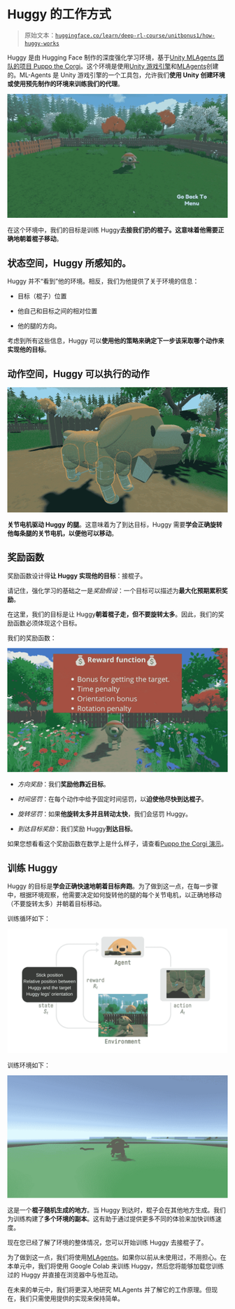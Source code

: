 # Huggy 的工作方式

> 原始文本：[`huggingface.co/learn/deep-rl-course/unitbonus1/how-huggy-works`](https://huggingface.co/learn/deep-rl-course/unitbonus1/how-huggy-works)

Huggy 是由 Hugging Face 制作的深度强化学习环境，基于[Unity MLAgents 团队的项目 Puppo the Corgi](https://blog.unity.com/technology/puppo-the-corgi-cuteness-overload-with-the-unity-ml-agents-toolkit)。这个环境是使用[Unity 游戏引擎](https://unity.com/)和[MLAgents](https://github.com/Unity-Technologies/ml-agents)创建的。ML-Agents 是 Unity 游戏引擎的一个工具包，允许我们**使用 Unity 创建环境或使用预先制作的环境来训练我们的代理**。

![Huggy](img/57b557f6c646b773c9c9c0173a5adf4f.png)

在这个环境中，我们的目标是训练 Huggy**去接我们扔的棍子。这意味着他需要正确地朝着棍子移动**。

## 状态空间，Huggy 所感知的。

Huggy 并不“看到”他的环境。相反，我们为他提供了关于环境的信息：

+   目标（棍子）位置

+   他自己和目标之间的相对位置

+   他的腿的方向。

考虑到所有这些信息，Huggy 可以**使用他的策略来确定下一步该采取哪个动作来实现他的目标**。

## 动作空间，Huggy 可以执行的动作

![Huggy 动作](img/df930c385e7a4439c314cb4356dc2db4.png)

**关节电机驱动 Huggy 的腿**。这意味着为了到达目标，Huggy 需要**学会正确旋转他每条腿的关节电机，以便他可以移动**。

## 奖励函数

奖励函数设计得**让 Huggy 实现他的目标**：接棍子。

请记住，强化学习的基础之一是*奖励假设*：一个目标可以描述为**最大化预期累积奖励**。

在这里，我们的目标是让 Huggy**朝着棍子走，但不要旋转太多**。因此，我们的奖励函数必须体现这个目标。

我们的奖励函数：

![Huggy 奖励函数](img/02ce46ce021fe61f090b79e963e5fc0e.png)

+   *方向奖励*：我们**奖励他靠近目标**。

+   *时间惩罚*：在每个动作中给予固定时间惩罚，以**迫使他尽快到达棍子**。

+   *旋转惩罚*：如果**他旋转太多并且转动太快**，我们会惩罚 Huggy。

+   *到达目标奖励*：我们奖励 Huggy**到达目标**。

如果您想看看这个奖励函数在数学上是什么样子，请查看[Puppo the Corgi 演示](https://blog.unity.com/technology/puppo-the-corgi-cuteness-overload-with-the-unity-ml-agents-toolkit)。

## 训练 Huggy

Huggy 的目标是**学会正确快速地朝着目标奔跑**。为了做到这一点，在每一步骤中，根据环境观察，他需要决定如何旋转他的腿的每个关节电机，以正确地移动（不要旋转太多）并朝着目标移动。

训练循环如下：

![Huggy 循环](img/0086bd47ee63acbf18ec6dafecaadb0d.png)

训练环境如下：

![Huggy 训练环境](img/2835c90e4b4250494efe778ec6a42cfd.png)

这是一个**棍子随机生成的地方**。当 Huggy 到达时，棍子会在其他地方生成。我们为训练构建了**多个环境的副本**。这有助于通过提供更多不同的体验来加快训练速度。

现在您已经了解了环境的整体情况，您可以开始训练 Huggy 去接棍子了。

为了做到这一点，我们将使用[MLAgents](https://github.com/Unity-Technologies/ml-agents)。如果你以前从未使用过，不用担心。在本单元中，我们将使用 Google Colab 来训练 Huggy，然后您将能够加载您训练过的 Huggy 并直接在浏览器中与他互动。

在未来的单元中，我们将更深入地研究 MLAgents 并了解它的工作原理。但现在，我们只需使用提供的实现来保持简单。
